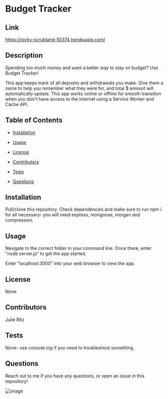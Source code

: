 # Budget Tracker
## Link
https://rocky-scrubland-50374.herokuapp.com/
## Description
Spending too much money and want a better way to stay on budget? Use Budget Tracker!

This app keeps track of all deposits and withdrawals you make. Give them a name to help you remember what they were for, and total $ amount will automatically update. This app works online or offline for smooth transition when you don't have access to the internet using a Service Worker and Cache API.
## Table of Contents
* [Installation](#installation)

* [Usage](#usage)

* [License](#license)

* [Contributors](#contributors)

* [Tests](#tests)

* [Questions](#questions)
## Installation
Pull/clone this repository. Check dependencies and make sure to run npm i for all necessary- you will need express, mongoose, morgan and compression.
## Usage
Navigate to the correct folder in your command line. Once there, enter "node server.js" to get the app started.

Enter "localhost:3000" into your web browser to view the app.
## License
None
## Contributors
Julie Ritz
## Tests
None- use console.log if you need to troubleshoot something.
## Questions
Reach out to me if you have any questions, or open an issue in this repository!

![image](https://user-images.githubusercontent.com/60047114/87368907-f1dcba00-c533-11ea-8c0a-d3353b4ab9e1.png)